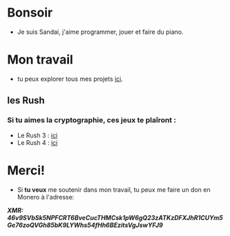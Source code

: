 # Bonsoir
- Je suis Sandai, j'aime programmer, jouer et faire du piano.

# Mon travail
- tu peux explorer tous mes projets [ici](https://github.com/MettaliK).

## les Rush
### Si tu aimes la cryptographie, ces jeux te plaîront :
- Le Rush 3 : [ici](Pages/Rush-3.md)
- Le Rush 4 : [ici](Pages/Rush-4.md)

# Merci!
- Si **tu veux** me soutenir dans mon travail, tu peux me faire un don en Monero à l'adresse:

***XMR: 46v9SVbSk5NPFCRT6BveCucTHMCsk1pW6gQ23zATKzDFXJhR1CUYm5Ge76zoQVGh85bK9LYWhs54fHh6BEzitsVgJswYFJ9***
